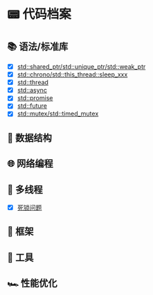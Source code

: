# 📟 代码档案

## 📚 语法/标准库

- [x] [std::shared_ptr/std::unique_ptr/std::weak_ptr](./code/smart_ptr)
- [x] [std::chrono/std::this_thread::sleep_xxx](./code/time)
- [x] [std::thread](./code/thread)
- [x] [std::async](./code/async)
- [x] [std::promise](./code/promise)
- [x] [std::future](./code/future)
- [x] [std::mutex/std::timed_mutex](./code/mutex)

## 🌴 数据结构

## 🌐 网络编程

## 🚦 多线程

- [x] [死锁问题](./articals/deadlock/deadlock.md)

## 🗼 框架

## 🧰 工具

## 🏎️ 性能优化
